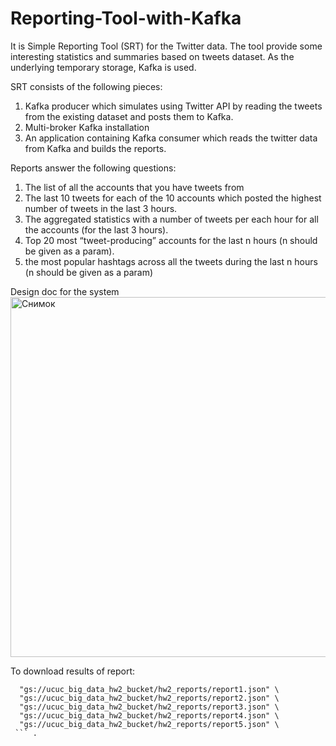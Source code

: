 # Reporting-Tool-with-Kafka

It is Simple Reporting Tool (SRT) for the Twitter data.
The tool provide some interesting statistics and summaries based on tweets dataset. As the underlying temporary storage, Kafka is used.
 
SRT consists of the following pieces:
1.	Kafka producer which simulates using Twitter API by reading the tweets from the existing dataset and posts them to Kafka.
2.	Multi-broker Kafka installation
3.	An application containing Kafka consumer which reads the twitter data from Kafka and builds the reports.

Reports answer the following questions:
1)	The list of all the accounts that you have tweets from
2)	The last 10 tweets for each of the 10 accounts which posted the highest number of tweets in the last 3 hours.
3)	The aggregated statistics with a number of tweets per each hour for all the accounts (for the last 3 hours).
4)	Top 20 most “tweet-producing” accounts for the last n hours (n should be given as a param).
5)	the most popular hashtags across all the tweets during the last n hours (n should be given as a param)


 Design doc for the system
 <img width="576" alt="Снимок" src="https://user-images.githubusercontent.com/44239963/116027131-b7748180-a65c-11eb-840b-6ab23a5d3b29.PNG">




To download results of report:

```gsutil -m cp \
  "gs://ucuc_big_data_hw2_bucket/hw2_reports/report1.json" \
  "gs://ucuc_big_data_hw2_bucket/hw2_reports/report2.json" \
  "gs://ucuc_big_data_hw2_bucket/hw2_reports/report3.json" \
  "gs://ucuc_big_data_hw2_bucket/hw2_reports/report4.json" \
  "gs://ucuc_big_data_hw2_bucket/hw2_reports/report5.json" \
 ``` .
